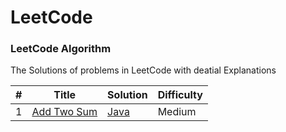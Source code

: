 LeetCode
========

### LeetCode Algorithm

The Solutions of problems in LeetCode with deatial Explanations

| # | Title | Solution | Difficulty |
|---| ----- | -------- | ---------- |
|1|[Add Two Sum](https://oj.leetcode.com/problems/two-sum/)| [Java](https://github.com/cherryljr/LeetCode/blob/master/Add%20Two%20Numbers.java)|Medium|
